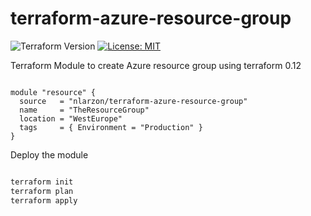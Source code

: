 # terraform-azure-resource-group

![Terraform Version](https://img.shields.io/badge/Terraform-0.12.6-green.svg)
[![License: MIT](https://img.shields.io/badge/License-MIT-green.svg)](https://opensource.org/licenses/MIT)

Terraform Module to create Azure resource group using terraform 0.12

```hcl

module "resource" {
  source   = "nlarzon/terraform-azure-resource-group"
  name     = "TheResourceGroup"
  location = "WestEurope"
  tags     = { Environment = "Production" }
}

```

Deploy the module
```bash

terraform init
terraform plan
terraform apply

```

<!-- BEGINNING OF PRE-COMMIT-TERRAFORM DOCS HOOK -->

<!-- END OF PRE-COMMIT-TERRAFORM DOCS HOOK -->
